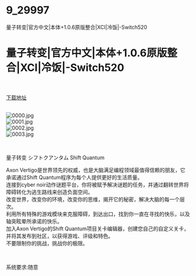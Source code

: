 # 9_29997
量子转变|官方中文|本体+1.0.6原版整合|XCI|冷饭|-Switch520
# 量子转变|官方中文|本体+1.0.6原版整合|XCI|冷饭|-Switch520
 <br/></br>
[下载地址](https://www.switch520.cc/article/29997 "下载地址")
<br/></br>

<p><img title="0000.jpg" src="https://www.switch520.cc/muke_img/2022_04_20_5fd16d0d7ba61.jpg" alt="0000.jpg"><br>
<img title="0001.jpg" src="https://www.switch520.cc/muke_img/2022_04_20_4d4e3b4c5015b.jpg" alt="0001.jpg"><br>
<img title="0002.jpg" src="https://www.switch520.cc/muke_img/2022_04_20_ad847607f71a8.jpg" alt="0002.jpg"><br>
<img title="0003.jpg" src="https://www.switch520.cc/muke_img/2022_04_20_6861a81febee5.jpg" alt="0003.jpg"></p>
<p>&nbsp;</p>
<p>量子转变 シフトクアンタム Shift Quantum</p>
<p>Axon Vertigo是世界领先的权威，也是大脑满足编程领域最值得信赖的朋友，它承诺通过Shift Quantum程序为每个人提供更好的生活质量。<br>
连接到cyber noir动作谜题平台，你将被赋予解决谜题的任务，并通过翻转世界将障碍转化为逃生路线来创造负面空间。<br>
改变世界，改变你的环境，改变你的思维，揭开它的秘密，解决大脑的每一个层次。<br>
利用所有特殊的游戏模块来克服障碍，到达出口，找到你一直在寻找的快乐，以及轴突眩晕所承诺的快乐。<br>
加入Axon Vertigo的Shift Quantum项目关卡编辑器，创建您自己的自定义关卡，并将其发布到社区，以获得游戏、评级和特色。<br>
不要限制你的挑战，挑战你的极限。</p>
<p>&nbsp;</p>
<p>系统要求:随意</p>



<p>&nbsp;</p>
